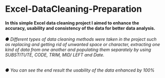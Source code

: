 # Excel-DataCleaning-Preparation
#### In this simple Excel data cleaning project I aimed to enhance the accuracy, usability and consistency of the data for better data analysis.

###### ●	Different types of data cleaning methods were taken in the project such as replacing and getting rid of unwanted space or character, extracting one kind of data from one another and populating them separately by using SUBSTITUTE, CODE, TRIM, MID/ LEFT and Date.
###### ●	You can see the end result the usability of the data enhanced by 100%

